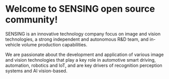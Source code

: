 

# Welcome to SENSING open source community!

SENSING is an innovative technology company focus on image and vision technologies, a strong independent and autonomous R&D team, and in-vehicle volume production capabilities.

We are passionate about the development and application of various image and vision technologies that play a key role in automotive smart driving, automation, robotics and IoT, and are key drivers of recognition perception systems and AI vision-based.


